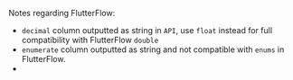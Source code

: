 Notes regarding FlutterFlow:
- ```decimal``` column outputted as string in ```API```, use ```float``` instead for full compatibility with FlutterFlow ```double``` 
- ```enumerate``` column outputted as string and not compatible with ```enums``` in FlutterFlow. 
- 
